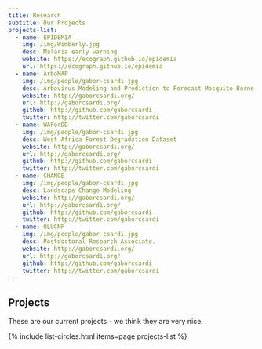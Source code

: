 ```yaml
---
title: Research
subtitle: Our Projects
projects-list:
  - name: EPIDEMIA
    img: /img/Wimberly.jpg
    desc: Malaria early warning
    website: https://ecograph.github.io/epidemia
    url: https://ecograph.github.io/epidemia
  - name: ArboMAP
    img: /img/people/gabor-csardi.jpg
    desc: Arbovirus Modeling and Prediction to Forecast Mosquito-Borne Disease Outbreaks
    website: http://gaborcsardi.org/
    url: http://gaborcsardi.org/
    github: http://github.com/gaborcsardi
    twitter: http://twitter.com/gaborcsardi
  - name: WAForDD
    img: /img/people/gabor-csardi.jpg
    desc: West Africa Forest Degradation Dataset
    website: http://gaborcsardi.org/
    url: http://gaborcsardi.org/
    github: http://github.com/gaborcsardi
    twitter: http://twitter.com/gaborcsardi
  - name: CHANGE
    img: /img/people/gabor-csardi.jpg
    desc: Landscape Change Modeling
    website: http://gaborcsardi.org/
    url: http://gaborcsardi.org/
    github: http://github.com/gaborcsardi
    twitter: http://twitter.com/gaborcsardi
  - name: OLUCNP
    img: /img/people/gabor-csardi.jpg
    desc: Postdoctoral Research Associate.
    website: http://gaborcsardi.org/
    url: http://gaborcsardi.org/
    github: http://github.com/gaborcsardi
    twitter: http://twitter.com/gaborcsardi
---
```


## Projects

These are our current projects - we think they are very nice.

{% include list-circles.html items=page.projects-list %}
